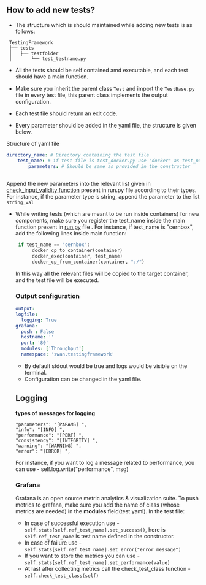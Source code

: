 

## How to add new tests?

- The structure which is should maintained while adding new tests is as follows:
```
 TestingFramework
 ├── tests
 │   ├── testfolder
 │       └── test_testname.py

 ```
- All the tests should be self contained amd executable, and each test should have a main function.
- Make sure you inherit the parent class `Test` and import the `TestBase.py` file in every test file, this parent class
implements the output configuration. 

- Each test file should return an exit code. 
   
- Every parameter should be added in the yaml file, the structure is given below.

Structure of yaml file

```yaml
directory_name: # Directory containing the test file
    test_name: # if test file is test_docker.py use "docker" as test_name
        parameters: # Should be same as provided in the constructor
        
```

Append the new parameters into the relevant list given in [check_input_validity function](https://github.com/Divya063/TestingFramework/blob/c951f29802d90380a03b841c0f8752bcfe9cf737/run.py#L56) present in run.py file according to their types.
For instance, if the parameter type is string, append the parameter to the list `string_val`

- While writing tests (which are meant to be run inside containers) for new components, make sure you register the test_name inside the main function present in [run.py](https://github.com/Divya063/TestingFramework/blob/c951f29802d90380a03b841c0f8752bcfe9cf737/run.py#L128) file
  . For instance, if test_name is "cernbox", add the following lines inside main function:
  
  ```python
   if test_name == "cernbox":
        docker_cp_to_container(container)
        docker_exec(container, test_name)
        docker_cp_from_container(container, ":/")
  ```
  In this way all the relevant files will be copied to the target container, and the test file will be executed.
  
  ### Output configuration
  ```yaml
  output:
  logfile:
    logging: True
  grafana:
    push : False
    hostname: ''
    port: '80'
    modules: ['Throughput']
    namespace: 'swan.testingframework'
  ```
  - By default stdout would be true and logs would be visible on the terminal.
  - Configuration can be changed in the yaml file.
  ## Logging
  **types of messages for logging** <br>
  ```
  "parameters": "[PARAMS] ",
  "info": "[INFO] ",
  "performance": "[PERF] ",
  "consistency": "[INTEGRITY] ",
  "warning": "[WARNING] ",
  "error": "[ERROR] ",
  ```
  For instance, if you want to log a message related to performance, you can use - self.log.write("performance", msg)
  
  ### Grafana
 
  Grafana is an open source metric analytics & visualization suite. To push metrics to grafana, make sure you add the name of class (whose metrics are needed) in the **modules** field(test.yaml).
  In the test file:
  - In case of successful execution use - `self.stats[self.ref_test_name].set_success()`, here is `self.ref_test_name` is test name defined in the constructor.
  - In case of failure use - `self.stats[self.ref_test_name].set_error("error message")`
  - If you want to store the metrics you can use - `self.stats[self.ref_test_name].set_performance(value)`
  - At last after collecting metrics call the check_test_class function - `self.check_test_class(self)`
  
  
